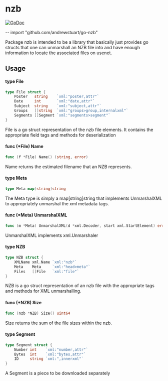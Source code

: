 # nzb

[![GoDoc](https://godoc.org/github.com/andrewstuart/go-nzb?status.svg)](https://godoc.org/github.com/andrewstuart/go-nzb)

--
    import "github.com/andrewstuart/go-nzb"

Package nzb is intended to be a library that basically just provides go structs
that one can unmarshall an NZB file into and have enough information to locate
the associated files on usenet.

## Usage

#### type File

```go
type File struct {
	Poster   string    `xml:"poster,attr"`
	Date     int       `xml:"date,attr"`
	Subject  string    `xml:"subject,attr"`
	Groups   []string  `xml:"groups>group,internalxml"`
	Segments []Segment `xml:"segments>segment"`
}
```

File is a go struct representation of the nzb file elements. It contains the
appropriate field tags and methods for deserialization

#### func (*File) Name

```go
func (f *File) Name() (string, error)
```
Name returns the estimated filename that an NZB represents.

#### type Meta

```go
type Meta map[string]string
```

The Meta type is simply a map[string]string that implements UnmarshalXML to
appropriately unmarshal the xml metadata tags.

#### func (*Meta) UnmarshalXML

```go
func (m *Meta) UnmarshalXML(d *xml.Decoder, start xml.StartElement) error
```
UnmarshalXML implements xml.Unmarshaler

#### type NZB

```go
type NZB struct {
	XMLName xml.Name `xml:"nzb"`
	Meta    Meta     `xml:"head>meta"`
	Files   []File   `xml:"file"`
}
```

NZB is a go struct representation of an nzb file with the appropriate tags and
methods for XML unmarshalling.

#### func (*NZB) Size

```go
func (nzb *NZB) Size() uint64
```
Size returns the sum of the file sizes within the nzb.

#### type Segment

```go
type Segment struct {
	Number int    `xml:"number,attr"`
	Bytes  int    `xml:"bytes,attr"`
	ID     string `xml:",innerxml"`
}
```

A Segment is a piece to be downloaded separately
